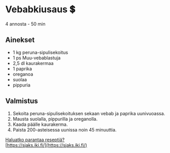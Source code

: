 # Vebabkiusaus 💲
4 annosta - 50 min


## Ainekset
- 1 kg peruna-sipulisekoitus
- 1 ps Muu-vebablastuja
- 2,5 dl kaurakermaa
- 1 paprika
- oreganoa
- suolaa
- pippuria


## Valmistus
1. Sekoita peruna-sipulisekoituksen sekaan vebab ja paprika uunivuoassa.
2. Mausta suolalla, pippurilla ja oreganolla.
3. Kaada päälle kaurakerma.
4. Paista 200-asteisessa uunissa noin 45 minuuttia.

[Haluatko parantaa reseptiä?](https://github.com/sjaks/cookbook/edit/master/src/vebabkiusaus.md)  
[https://sjaks.iki.fi/](https://sjaks.iki.fi/)
